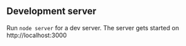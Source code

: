 ## Development server

Run `node server` for a dev server. The server gets started on http://localhost:3000
